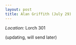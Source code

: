 ```yaml
---
layout: post
title: Alan Griffith (July 29)
---
```



*Location:* Lorch 301

(updating, will send later)

